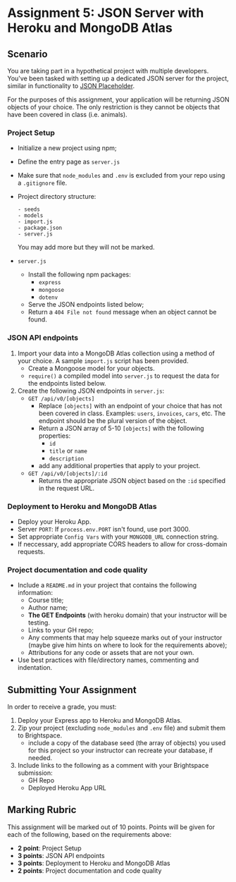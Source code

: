 # Assignment 5: JSON Server with Heroku and MongoDB Atlas
## Scenario
You are taking part in a hypothetical project with multiple developers. You've been tasked with setting up a dedicated JSON server for the project, similar in functionality to [JSON Placeholder](https://jsonplaceholder.typicode.com/). 

For the purposes of this assignment, your application will be returning JSON objects of your choice. The only restriction is they cannot be objects that have been covered in class (i.e. animals).

### Project Setup
- Initialize a new project using npm;
- Define the entry page as `server.js`
- Make sure that `node_modules` and `.env` is excluded from your repo using a `.gitignore` file.
- Project directory structure:

    ```
    - seeds
    - models
    - import.js
    - package.json
    - server.js
    ```

    You may add more but they will not be marked.

- `server.js`
  - Install the following npm packages:
    - `express`
    - `mongoose`
    - `dotenv`
  - Serve the JSON endpoints listed below;
  - Return a `404 File not found` message when an object cannot be found.

### JSON API endpoints
1. Import your data into a MongoDB Atlas collection using a method of your choice. A sample `import.js` script has been provided.
    - Create a Mongoose model for your objects.
    - `require()` a compiled model into `server.js` to request the data for the endpoints listed below.
2. Create the following JSON endpoints in `server.js`:
    - `GET /api/v0/[objects]`
        - Replace `[objects]` with an endpoint of your choice that has not been covered in class. Examples: `users`, `invoices`, `cars`, etc. The endpoint should be the plural version of the object.
        - Return a JSON array of 5-10 `[objects]` with the following properties:
            - `id`
            - `title` or `name`
            - `description`
        - add any additional properties that apply to your project.
    - `GET /api/v0/[objects]/:id`
        - Returns the appropriate JSON object based on the `:id` specified in the request URL.

### Deployment to Heroku and MongoDB Atlas
- Deploy your Heroku App.
- Server `PORT`: If `process.env.PORT` isn't found, use port 3000.
- Set appropriate `Config Vars` with your `MONGODB_URL` connection string.
- If neccessary, add appropriate CORS headers to allow for cross-domain requests.

### Project documentation and code quality
- Include a `README.md` in your project that contains the following information:
  - Course title;
  - Author name;
  - **The GET Endpoints** (with heroku domain) that your instructor will be testing.
  - Links to your GH repo;
  - Any comments that may help squeeze marks out of your instructor (maybe give him hints on where to look for the requirements above);
  - Attributions for any code or assets that are not your own.
- Use best practices with file/directory names, commenting and indentation.

## Submitting Your Assignment
In order to receive a grade, you must:
1. Deploy your Express app to Heroku and MongoDB Atlas.
2. Zip your project (excluding `node_modules` and `.env` file) and submit them to Brightspace.
    - include a copy of the database seed (the array of objects) you used for this project so your instructor can recreate your database, if needed.
3. Include links to the following as a comment with your Brightspace submission:
    - GH Repo
    - Deployed Heroku App URL

## Marking Rubric
This assignment will be marked out of 10 points. Points will be given for each of the following, based on the requirements above:
- **2 point**: Project Setup
- **3 points**: JSON API endpoints
- **3 points**: Deployment to Heroku and MongoDB Atlas
- **2 points**: Project documentation and code quality
